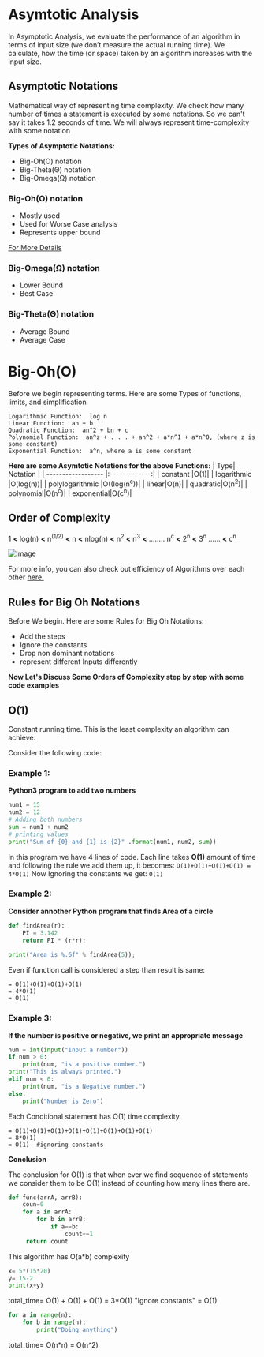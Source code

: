 # Asymtotic Analysis
In Asymptotic Analysis, we evaluate the performance of an algorithm in terms of input size (we don’t measure the actual running time). We calculate, how the time (or space) taken by an algorithm increases with the input size.

## Asymptotic Notations
Mathematical way of representing time complexity.
We check how many number of times a statement is executed by some notations.
So we can't say it takes 1.2 seconds of time. We will always represent time-complexity with some notation

**Types of Asymptotic Notations:**
* Big-Oh(O) notation
* Big-Theta(Θ) notation
* Big-Omega(Ω) notation
### Big-Oh(O) notation
* Mostly used
* Used for Worse Case analysis
* Represents upper bound

[For More Details](http://web.mit.edu/16.070/www/lecture/big_o.pdf)
### Big-Omega(Ω) notation
* Lower Bound
* Best Case
### Big-Theta(Θ) notation
* Average Bound
* Average Case

# Big-Oh(O)
Before we begin representing terms. Here are some Types of functions, limits, and simplification
```
Logarithmic Function:  log n
Linear Function:  an + b
Quadratic Function:  an^2 + bn + c
Polynomial Function:  an^z + . . . + an^2 + a*n^1 + a*n^0, (where z is some constant)
Exponential Function:  a^n, where a is some constant
```
**Here are some Asymtotic Notations for the above Functions:**
| Type| Notation |
| ------------------ |:-------------:|
| constant |O(1)|
| logarithmic |O(log(n))|
| polylogarithmic |O((log(n<sup>c</sup>))|
| linear|O(n)|
| quadratic|O(n<sup>2</sup>)|
| polynomial|O(n<sup>c</sup>)|
| exponential|O(c<sup>n</sup>)|

## Order of Complexity
1 **<** log(n) **<** n<sup>(1/2)</sup> **<** n **<** nlog(n) **<** n<sup>2</sup> **<** n<sup>3</sup> **<** ........ n<sup>c</sup> **<** 2<sup>n</sup> **<** 3<sup>n</sup> ...... **<** c<sup>n</sup>

![image](https://cdn-media-1.freecodecamp.org/images/1*HwLR-DKk0lYNEMpkH475kg.png "Source: freecodecamp.org")

For more info, you can also check out efficiency of Algorithms over each other [here.](https://www.bigocheatsheet.com/) 
## Rules for Big Oh Notations
Before We begin. Here are some Rules for Big Oh Notations:
* Add the steps
* Ignore the constants
* Drop non dominant notations
* represent different Inputs differently

**Now Let's Discuss Some Orders of Complexity step by step with some code examples**
## O(1)
Constant running time. This is the least complexity an algorithm can achieve.

Consider the following code:
### Example 1:
**Python3 program to add two numbers**
```python
num1 = 15
num2 = 12
# Adding both numbers
sum = num1 + num2 
# printing values 
print("Sum of {0} and {1} is {2}" .format(num1, num2, sum)) 
```
In this program we have 4 lines of code. Each line takes **O(1)** amount of time and following the rule we add them up, it becomes:
```O(1)+O(1)+O(1)+O(1) = 4*O(1)```
Now Ignoring the constants we get:
```O(1)```
### Example 2:
**Consider annother Python program that finds Area of a circle**
```python  
def findArea(r): 
    PI = 3.142
    return PI * (r*r);
    
print("Area is %.6f" % findArea(5)); 
```
Even if function call is considered a step than result is same:
```
= O(1)+O(1)+O(1)+O(1)
= 4*O(1)
= O(1)
```
### Example 3:
**If the number is positive or negative, we print an appropriate message**
```python
num = int(input("Input a number"))
if num > 0:
    print(num, "is a positive number.")
print("This is always printed.")
elif num < 0:
    print(num, "is a Negative number.")
else:
    print("Number is Zero")
```
Each Conditional statement has O(1) time complexity.
```
= O(1)+O(1)+O(1)+O(1)+O(1)+O(1)+O(1)+O(1)
= 8*O(1)
= O(1)  #ignoring constants
```
**Conclusion**

The conclusion for O(1) is that when ever we find sequence of statements we consider them to be O(1) instead of counting how many lines there are.



















```python
def func(arrA, arrB):
    coun=0
    for a in arrA:
        for b in arrB:
            if a==b:
                count+=1
     return count
```
This algorithm has O(a*b) complexity

```python
x= 5*(15*20)
y= 15-2
print(x+y)
```
total_time= O(1) + O(1) + O(1) = 3*O(1) "Ignore constants" = O(1)

```python
for a in range(n):
    for b in range(n):
        print("Doing anything")
```
total_time= O(n*n) = O(n^2)


